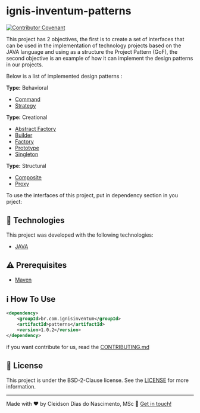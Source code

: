 # ignis-inventum-patterns

[![Contributor Covenant](https://img.shields.io/badge/Contributor%20Covenant-v1.4%20adopted-ff69b4.svg)](CODE_OF_CONDUCT.md)

This project has 2 objectives, the first is to create a set of interfaces that can be used in the implementation of technology projects based on the JAVA language and using as a structure the Project Pattern (GoF), the second objective is an example of how it can implement the design patterns in our projects.

Below is a list of implemented design patterns :

**Type:** Behavioral
* [Command](src/main/java/br/com/ignisinventum/infra/patters/behavioral/command/README.md)
* [Strategy](src/main/java/br/com/ignisinventum/infra/patters/behavioral/strategy/README.md)

**Type:** Creational
* [Abstract Factory](src/main/java/br/com/ignisinventum/infra/patters/creational/abstractfactory/README.md)
* [Builder](src/main/java/br/com/ignisinventum/infra/patters/creational/builder/README.md)
* [Factory](src/main/java/br/com/ignisinventum/infra/patters/creational/factory/README.md)
* [Prototype](src/main/java/br/com/ignisinventum/infra/patters/creational/prototype/README.md)
* [Singleton](src/main/java/br/com/ignisinventum/infra/patters/creational/singleton/README.md)

**Type:** Structural
* [Composite](src/main/java/br/com/ignisinventum/infra/patters/structural/composite/README.md)
* [Proxy](src/main/java/br/com/ignisinventum/infra/patters/structural/proxy/README.md)

To use the interfaces of this project, put in dependency section in you prject:

## :rocket: Technologies
This project was developed with the following technologies:
-  [JAVA](https://www.java.com/)

## :warning: Prerequisites
-  [Maven](https://maven.apache.org/)

## :information_source: How To Use
```xml
<dependency>
	<groupId>br.com.ignisinventum</groupId>
	<artifactId>patterns</artifactId>
	<version>1.0.2</version>
</dependency>
```

if you want contribute for us, read the [CONTRIBUTING.md](/CONTRIBUTING.md)

## :memo: License
This project is under the BSD-2-Clause license. See the [LICENSE](https://github.com/cleidsondias/ignis-inventum-patterns/blob/developer/LICENSE) for more information.


---

Made with ♥ by Cleidson Dias do Nascimento, MSc :wave: [Get in touch!](https://github.com/cleidsondias/)
